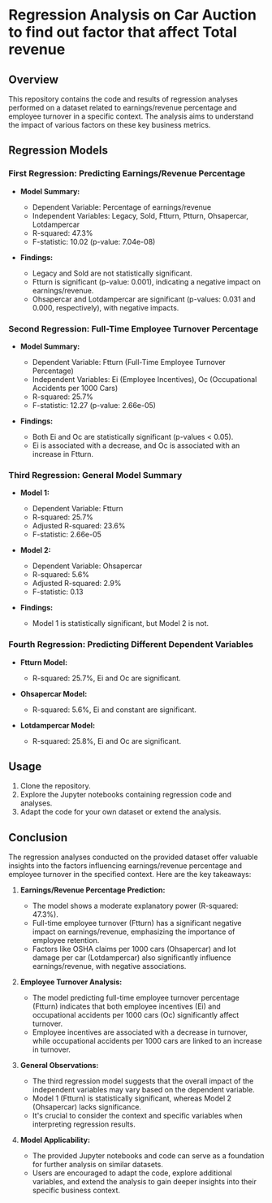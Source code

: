 # Regression Analysis on Car Auction to find out factor that affect Total revenue 

## Overview

This repository contains the code and results of regression analyses performed on a dataset related to earnings/revenue percentage and employee turnover in a specific context. The analysis aims to understand the impact of various factors on these key business metrics.

## Regression Models

### First Regression: Predicting Earnings/Revenue Percentage

- **Model Summary:**
  - Dependent Variable: Percentage of earnings/revenue
  - Independent Variables: Legacy, Sold, Ftturn, Ptturn, Ohsapercar, Lotdampercar
  - R-squared: 47.3%
  - F-statistic: 10.02 (p-value: 7.04e-08)

- **Findings:**
  - Legacy and Sold are not statistically significant.
  - Ftturn is significant (p-value: 0.001), indicating a negative impact on earnings/revenue.
  - Ohsapercar and Lotdampercar are significant (p-values: 0.031 and 0.000, respectively), with negative impacts.

### Second Regression: Full-Time Employee Turnover Percentage

- **Model Summary:**
  - Dependent Variable: Ftturn (Full-Time Employee Turnover Percentage)
  - Independent Variables: Ei (Employee Incentives), Oc (Occupational Accidents per 1000 Cars)
  - R-squared: 25.7%
  - F-statistic: 12.27 (p-value: 2.66e-05)

- **Findings:**
  - Both Ei and Oc are statistically significant (p-values < 0.05).
  - Ei is associated with a decrease, and Oc is associated with an increase in Ftturn.

### Third Regression: General Model Summary

- **Model 1:**
  - Dependent Variable: Ftturn
  - R-squared: 25.7%
  - Adjusted R-squared: 23.6%
  - F-statistic: 2.66e-05

- **Model 2:**
  - Dependent Variable: Ohsapercar
  - R-squared: 5.6%
  - Adjusted R-squared: 2.9%
  - F-statistic: 0.13

- **Findings:**
  - Model 1 is statistically significant, but Model 2 is not.

### Fourth Regression: Predicting Different Dependent Variables

- **Ftturn Model:**
  - R-squared: 25.7%, Ei and Oc are significant.

- **Ohsapercar Model:**
  - R-squared: 5.6%, Ei and constant are significant.

- **Lotdampercar Model:**
  - R-squared: 25.8%, Ei and Oc are significant.

## Usage

1. Clone the repository.
2. Explore the Jupyter notebooks containing regression code and analyses.
3. Adapt the code for your own dataset or extend the analysis.

## Conclusion

The regression analyses conducted on the provided dataset offer valuable insights into the factors influencing earnings/revenue percentage and employee turnover in the specified context. Here are the key takeaways:

1. **Earnings/Revenue Percentage Prediction:**
   - The model shows a moderate explanatory power (R-squared: 47.3%).
   - Full-time employee turnover (Ftturn) has a significant negative impact on earnings/revenue, emphasizing the importance of employee retention.
   - Factors like OSHA claims per 1000 cars (Ohsapercar) and lot damage per car (Lotdampercar) also significantly influence earnings/revenue, with negative associations.

2. **Employee Turnover Analysis:**
   - The model predicting full-time employee turnover percentage (Ftturn) indicates that both employee incentives (Ei) and occupational accidents per 1000 cars (Oc) significantly affect turnover.
   - Employee incentives are associated with a decrease in turnover, while occupational accidents per 1000 cars are linked to an increase in turnover.

3. **General Observations:**
   - The third regression model suggests that the overall impact of the independent variables may vary based on the dependent variable.
   - Model 1 (Ftturn) is statistically significant, whereas Model 2 (Ohsapercar) lacks significance.
   - It's crucial to consider the context and specific variables when interpreting regression results.

4. **Model Applicability:**
   - The provided Jupyter notebooks and code can serve as a foundation for further analysis on similar datasets.
   - Users are encouraged to adapt the code, explore additional variables, and extend the analysis to gain deeper insights into their specific business context.

